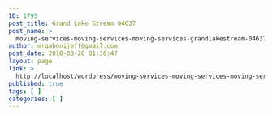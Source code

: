```yaml
---
ID: 1795
post_title: Grand Lake Stream 04637
post_name: >
  moving-services-moving-services-moving-services-grandlakestream-04637
author: mrgabonijeff@gmail.com
post_date: 2018-03-28 01:36:47
layout: page
link: >
  http://localhost/wordpress/moving-services-moving-services-moving-services-grandlakestream-04637/
published: true
tags: [ ]
categories: [ ]
---
```

